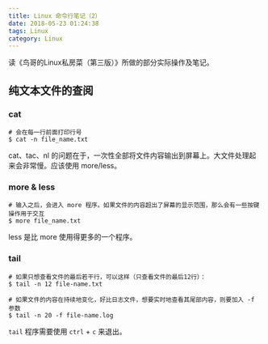 ```yaml
---
title: Linux 命令行笔记（2）
date: 2018-05-23 01:24:38
tags: Linux
category: Linux
---
```


读《鸟哥的Linux私房菜（第三版）》所做的部分实际操作及笔记。

<!-- more -->

## 纯文本文件的查阅

### cat

```
# 会在每一行前面打印行号
$ cat -n file_name.txt
```

cat、tac、nl 的问题在于，一次性全部将文件内容输出到屏幕上。大文件处理起来会非常慢。应该使用 more/less。

### more & less

```
# 输入之后，会进入 more 程序。如果文件的内容超出了屏幕的显示范围，那么会有一些按键操作用于交互
$ more file_name.txt
```

less 是比 more 使用得更多的一个程序。

### tail

```
# 如果只想查看文件的最后若干行，可以这样（只查看文件的最后12行）：
$ tail -n 12 file-name.txt

# 如果文件的内容在持续地变化，好比日志文件，想要实时地查看其尾部内容，则要加入 -f 参数
$ tail -n 20 -f file-name.log
```

`tail` 程序需要使用 `ctrl` + `c` 来退出。
